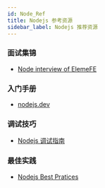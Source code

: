 ```yaml
---
id: Node_Ref
title: Nodejs 参考资源
sidebar_label: Nodejs 推荐资源
---
```




### 面试集锦

- [Node interview of ElemeFE](https://elemefe.github.io/node-interview/#/)


### 入门手册

- [nodejs.dev](https://nodejs.dev/learn)


### 调试技巧

- [Nodejs 调试指南](https://github.com/nswbmw/node-in-debugging)


### 最佳实践

- [Nodejs Best Pratices](https://github.com/goldbergyoni/nodebestpractices)